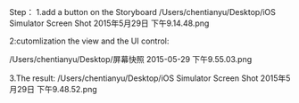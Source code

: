 Step：
1.add a button on the Storyboard
/Users/chentianyu/Desktop/iOS Simulator Screen Shot 2015年5月29日 下午9.14.48.png

2:cutomlization the view and the UI control:

/Users/chentianyu/Desktop/屏幕快照 2015-05-29 下午9.55.03.png

3.The result:
/Users/chentianyu/Desktop/iOS Simulator Screen Shot 2015年5月29日 下午9.48.52.png